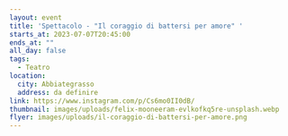 ```yaml
---
layout: event
title: 'Spettacolo - "Il coraggio di battersi per amore" '
starts_at: 2023-07-07T20:45:00
ends_at: ""
all_day: false
tags:
  - Teatro
location:
  city: Abbiategrasso
  address: da definire
link: https://www.instagram.com/p/Cs6mo0II0dB/
thumbnail: images/uploads/felix-mooneeram-evlkofkq5re-unsplash.webp
flyer: images/uploads/il-coraggio-di-battersi-per-amore.png
---
```

